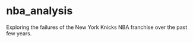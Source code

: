 # nba_analysis
Exploring the failures of the New York Knicks NBA franchise over the past few years.
